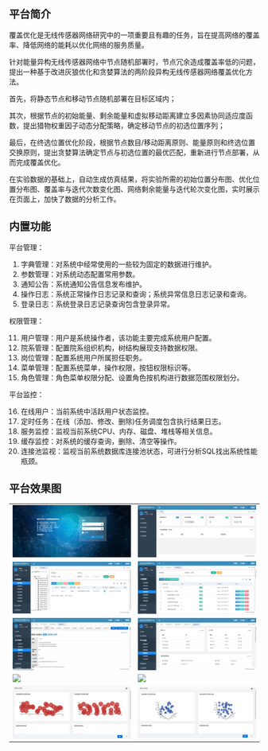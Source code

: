 ## 平台简介

覆盖优化是无线传感器网络研究中的一项重要且有趣的任务，旨在提高网络的覆盖率、降低网络的能耗以优化网络的服务质量。

针对能量异构无线传感器网络中节点随机部署时，节点冗余造成覆盖率低的问题，提出一种基于改进灰狼优化和贪婪算法的两阶段异构无线传感器网络覆盖优化方法。

首先，将静态节点和移动节点随机部署在目标区域内；

其次，根据节点的初始能量、剩余能量和虚拟移动距离建立多因素协同适应度函数，提出猎物权重因子动态分配策略，确定移动节点的初选位置序列；

最后，在终选位置优化阶段，根据节点数目/移动距离原则、能量原则和终选位置交换原则，提出贪婪算法确定节点与初选位置的最优匹配，重新进行节点部署，从而完成覆盖优化。

在实验数据的基础上，自动生成仿真结果，将实验所需的初始位置分布图、优化位置分布图、覆盖率与迭代次数变化图、网络剩余能量与迭代轮次变化图，实时展示在页面上，加快了数据的分析工作。

## 内置功能

平台管理：

1. 字典管理：对系统中经常使用的一些较为固定的数据进行维护。
2. 参数管理：对系统动态配置常用参数。
3. 通知公告：系统通知公告信息发布维护。
4. 操作日志：系统正常操作日志记录和查询；系统异常信息日志记录和查询。
5. 登录日志：系统登录日志记录查询包含登录异常。

权限管理：

11. 用户管理：用户是系统操作者，该功能主要完成系统用户配置。
12. 院系管理：配置院系组织机构，树结构展现支持数据权限。
13. 岗位管理：配置系统用户所属担任职务。
14. 菜单管理：配置系统菜单，操作权限，按钮权限标识等。
15. 角色管理：角色菜单权限分配、设置角色按机构进行数据范围权限划分。

平台监控：

16. 在线用户：当前系统中活跃用户状态监控。
17. 定时任务：在线（添加、修改、删除)任务调度包含执行结果日志。
18. 服务监控：监视当前系统CPU、内存、磁盘、堆栈等相关信息。
19. 缓存监控：对系统的缓存查询，删除、清空等操作。
20. 连接池监视：监视当前系统数据库连接池状态，可进行分析SQL找出系统性能瓶颈。

## 平台效果图

<table>
    <tr>
        <td><img src="picture/登录.png"/></td>
        <td><img src="picture/首页.png"/></td>
    </tr>
    <tr>
        <td><img src="picture/用户管理.png"/></td>
        <td><img src="picture/院系管理.png"/></td>
    </tr>
    <tr>
        <td><img src="picture/数据监控.png"/></td>
        <td><img src="picture/服务监控.png"/></td>
    </tr>
    <tr>
        <td><img src="picture/实验数据.png"/></td>
        <td><img src="picture/数据详情.png"/></td>
    </tr>
    <tr>
        <td><img src="picture/覆盖优化图像二维.png"/></td>
        <td><img src="picture/覆盖优化图像三维.png"/></td>
    </tr>
</table>
